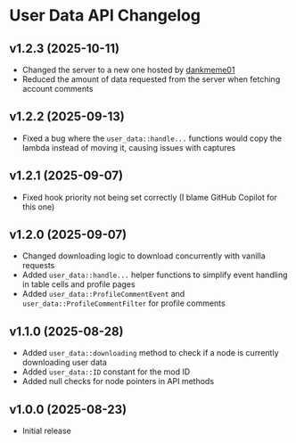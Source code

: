# User Data API Changelog
## v1.2.3 (2025-10-11)
- Changed the server to a new one hosted by [dankmeme01](user:9735891)
- Reduced the amount of data requested from the server when fetching account comments

## v1.2.2 (2025-09-13)
- Fixed a bug where the `user_data::handle...` functions would copy the lambda instead of moving it, causing issues with captures

## v1.2.1 (2025-09-07)
- Fixed hook priority not being set correctly (I blame GitHub Copilot for this one)

## v1.2.0 (2025-09-07)
- Changed downloading logic to download concurrently with vanilla requests
- Added `user_data::handle...` helper functions to simplify event handling in table cells and profile pages
- Added `user_data::ProfileCommentEvent` and `user_data::ProfileCommentFilter` for profile comments

## v1.1.0 (2025-08-28)
- Added `user_data::downloading` method to check if a node is currently downloading user data
- Added `user_data::ID` constant for the mod ID
- Added null checks for node pointers in API methods

## v1.0.0 (2025-08-23)
- Initial release
